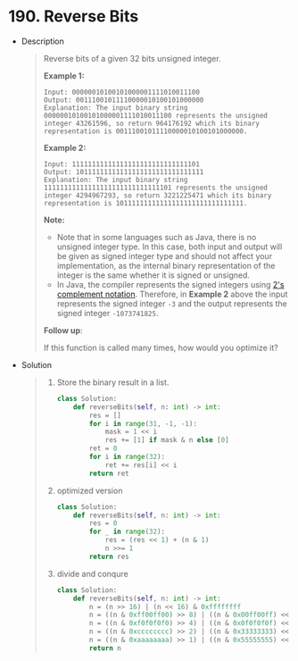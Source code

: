 # 190. Reverse Bits

- Description

  > Reverse bits of a given 32 bits unsigned integer.
  >
  >  
  >
  > **Example 1:**
  >
  > ```
  > Input: 00000010100101000001111010011100
  > Output: 00111001011110000010100101000000
  > Explanation: The input binary string 00000010100101000001111010011100 represents the unsigned integer 43261596, so return 964176192 which its binary representation is 00111001011110000010100101000000.
  > ```
  >
  > **Example 2:**
  >
  > ```
  > Input: 11111111111111111111111111111101
  > Output: 10111111111111111111111111111111
  > Explanation: The input binary string 11111111111111111111111111111101 represents the unsigned integer 4294967293, so return 3221225471 which its binary representation is 10111111111111111111111111111111.
  > ```
  >
  >  
  >
  > **Note:**
  >
  > - Note that in some languages such as Java, there is no unsigned integer type. In this case, both input and output will be given as signed integer type and should not affect your implementation, as the internal binary representation of the integer is the same whether it is signed or unsigned.
  > - In Java, the compiler represents the signed integers using [2's complement notation](https://en.wikipedia.org/wiki/Two's_complement). Therefore, in **Example 2** above the input represents the signed integer `-3` and the output represents the signed integer `-1073741825`.
  >
  >  
  >
  > **Follow up**:
  >
  > If this function is called many times, how would you optimize it?

- Solution

  > 1. Store the binary result in a list.
  >
  >    ```python
  >    class Solution:
  >        def reverseBits(self, n: int) -> int:
  >            res = []
  >            for i in range(31, -1, -1):
  >                mask = 1 << i
  >                res += [1] if mask & n else [0]
  >            ret = 0
  >            for i in range(32):
  >                ret += res[i] << i
  >            return ret
  >    ```
  >
  > 2. optimized version
  >
  >    ```python
  >    class Solution:
  >        def reverseBits(self, n: int) -> int:
  >            res = 0
  >            for _ in range(32):
  >                res = (res << 1) + (n & 1)
  >                n >>= 1
  >            return res
  >    ```
  >
  > 3. divide and conqure
  >
  >    ```python
  >    class Solution:
  >        def reverseBits(self, n: int) -> int:
  >            n = (n >> 16) | (n << 16) & 0xffffffff
  >            n = ((n & 0xff00ff00) >> 8) | ((n & 0x00ff00ff) << 8) & 0xffffffff
  >            n = ((n & 0xf0f0f0f0) >> 4) | ((n & 0x0f0f0f0f) << 4) & 0xffffffff
  >            n = ((n & 0xcccccccc) >> 2) | ((n & 0x33333333) << 2) & 0xffffffff
  >            n = ((n & 0xaaaaaaaa) >> 1) | ((n & 0x55555555) << 1) & 0xffffffff
  >            return n
  >    ```

  